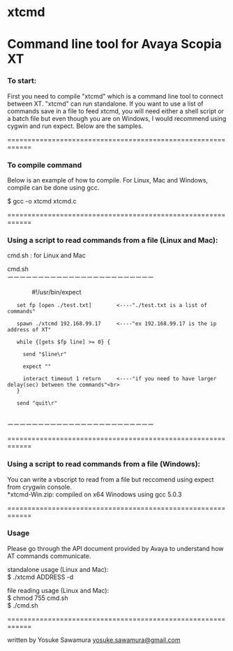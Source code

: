# xtcmd
Command line tool for Avaya Scopia XT
============================================================
### To start:

First you need to compile "xtcmd" which is a command line tool to connect between XT. "xtcmd" can run standalone. If you want to use a list of commands save in a file to feed xtcmd, you will need either a shell script or a batch file but even though you are on Windows, I would recommend using cygwin and run expect.
Below are the samples.

============================================================
### To compile command
Below is an example of how to compile. For Linux, Mac and Windows, compile can be done using gcc.

$ gcc -o xtcmd xtcmd.c 

============================================================
### Using a script to read commands from a file (Linux and Mac):
cmd.sh : for Linux and Mac

cmd.sh
<br>ーーーーーーーーーーーーーーーーーーーーーーーー<br>

　　　　#!/usr/bin/expect

       set fp [open ./test.txt]        <----"./test.txt is a list of commands"

       spawn ./xtcmd 192.168.99.17     <----"ex 192.168.99.17 is the ip address of XT"

       while {[gets $fp line] >= 0} {

         send "$line\r"

         expect ""

         interact timeout 1 return     <----"if you need to have larger delay(sec) between the commands"<br>
       }

       send "quit\r"

<br>ーーーーーーーーーーーーーーーーーーーーーーーー<br>

============================================================
### Using a script to read commands from a file (Windows):

You can write a vbscript to read from a file but reccomend using expect from crygwin console.<br>
*xtcmd-Win.zip: compiled on x64 Winodows using gcc 5.0.3

============================================================
### Usage
Please go through the API document provided by Avaya to understand how AT commands communicate.

standalone usage (Linux and Mac):<br>
$ ./xtcmd ADDRESS -d<br>

file reading usage (Linux and Mac):<br>
$ chmod 755 cmd.sh<br>
$ ./cmd.sh<br>

============================================================

written by Yosuke Sawamura
yosuke.sawamura@gmail.com
